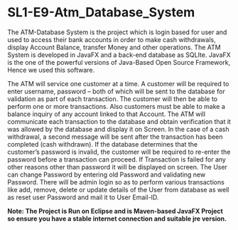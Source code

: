 # SL1-E9-Atm_Database_System

The ATM-Database System is the project which is login based for user and used to access their bank accounts in order to make cash 
withdrawals, display Account Balance, transfer Money and other operations. The ATM System is developed in JavaFX and a back-end 
database as SQLIte. JavaFX is the one of the powerful versions of Java-Based Open Source Framework, Hence we used this software.

The ATM will service one customer at a time. A customer will be required to enter username, password – both of which will be sent 
to the database for validation as part of each transaction. The customer will then be able to perform one or more transactions. 
Also customers must be able to make a balance inquiry of any account linked to that Account. The ATM will communicate each transaction
to the database and obtain verification that it was allowed by the database and display it on Screen. In the case of a cash withdrawal,
a second message will be sent after the transaction has been completed (cash withdrawn). If the database determines that the customer’s 
password is invalid, the customer will be required to re-enter the password before a transaction can proceed. If Transaction is failed 
for any other reasons other than password it will be displayed on screen. The User can change Password by entering old Password and 
validating new Password. There will be admin login so as to perform various transactions like add, remove, delete or update details 
of the User from database as well as reset user Password and mail it to User Email-ID.

**Note: The Project is Run on Eclipse and is Maven-based JavaFX Project so ensure you have a stable internet connection and suitable jre version.**
